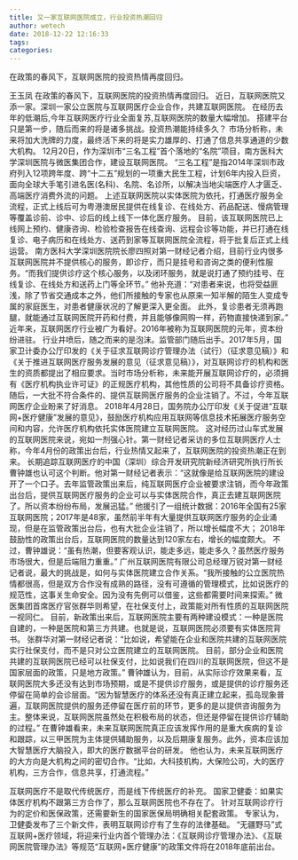 ```yaml
---
title: 又一家互联网医院成立，行业投资热潮回归
author: wetech
date: 2018-12-22 12:16:33
tags: 
categories: 
---
```

在政策的春风下，互联网医院的投资热情再度回归。
<!-- more -->
王玉凤
在政策的春风下，互联网医院的投资热情再度回归。
近日，互联网医院又添一家。深圳一家公立医院与互联网医疗企业合作，共建互联网医院。
在经历去年的低潮后,今年互联网医疗行业全面复苏,互联网医院的数量大幅增加。
搭建平台只是第一步，随后而来的将是诸多挑战。投资热潮能持续多久？
市场分析称，未来将加大洗牌的力度，最终活下来的将是实力雄厚的、打通了信息共享通道的少数大机构。
12月20日，作为深圳市“三名工程”首个落地的“名院”项目，南方医科大学深圳医院与微医集团合作，建设互联网医院。
“三名工程”是指2014年深圳市政府列入12项跨年度、跨“十二五”规划的一项重大民生工程，计划6年内投入巨资，面向全球大手笔引进名医(名科)、名院、名诊所，以解决当地尖端医疗人才匮乏、高端医疗消费外流的问题。
上述互联网医院以实体医院为依托，打通医疗服务全流程，正式上线后可为粤港澳居民提供在线复诊、在线处方、药品配送、慢病管理等覆盖诊前、诊中、诊后的线上线下一体化医疗服务。
目前，该互联网医院已上线网上预约、健康咨询、检验检查报告在线查询、远程会诊等功能，并已打通在线复诊、电子病历和在线处方、送药到家等互联网医院全流程，将于批复后正式上线运营。
南方医科大学深圳医院院长廖四照对第一财经记者介绍，目前行业内很多互联网医院并不提供核心的服务，即诊疗，而只是挂号和咨询之类的便利性服务。“而我们提供诊疗这个核心服务，以及闭环服务，就是说打通了预约挂号、在线复诊、在线处方和送药上门等全环节。”
他补充道：“对患者来说，也将受益匪浅，除了节省交通成本之外，他们所接触的专家也从原来一知半解的陌生人变成专属的家庭医生，对患者健康状况的了解更深入更全面。 此外，复诊患者无须再跑腿，就能通过互联网医院开药和付费，并且能够像网购一样，药物直接快递到家。”
近年来，互联网医疗行业被广为看好。2016年被称为互联网医院的元年，资本纷纷进驻。
行业井喷后，随之而来的是泡沫。监管部门随后出手。2017年5月，国家卫计委办公厅印发的《关于征求互联网诊疗管理办法（试行）（征求意见稿）》和《关于推进互联网医疗服务发展的意见（征求意见稿）》，对互联网诊疗的机构和医生的资质都提出了相应要求。当时市场分析称，未来能开展互联网诊疗的，必须拥有《医疗机构执业许可证》的正规医疗机构，其他性质的公司将不具备诊疗资格。
随后，一大批不符合条件的、提供互联网医疗服务的企业注销了。不过，今年互联网医疗企业盼来了好消息。
2018年4月28日，国务院办公厅印发《关于促进“互联网+医疗健康”发展的意见》，鼓励医疗机构应用互联网等信息技术拓展医疗服务空间和内容，允许医疗机构依托实体医院建立互联网医院。
这对经历过山车式发展的互联网医院来说，宛如一剂强心针。第一财经记者采访的多位互联网医疗人士称，今年4月份的政策出台后，行业热情又起来了，互联网医院的投资热潮正在到来。
长期追踪互联网医疗的中国（深圳）综合开发研究院新经济研究所执行所长曹钟雄也认可这个判断。他对第一财经记者表示：“这就像是给互联网医院的建设开了一个口子。去年监管政策出来后，纯互联网医疗企业被要求注销，而今年政策出台后，提供互联网医疗服务的企业可以与实体医院合作，真正去建互联网医院了。所以资本纷纷布局，发展迅猛。”
他援引了一组统计数据：2016年全国有25家互联网医院；2017年是48家，虽然前半年有大量提供互联网医疗服务的企业涌现，但是在监管政策出台后，也有大批企业注销了，所以增长幅度不大； 2018年鼓励性的政策出台后，互联网医院的数量达到120家左右，增长的幅度颇大。
不过，曹钟雄说：“虽有热潮，但要客观认识，能走多远，能走多久？虽然医疗服务市场很大，但是后端阻力重重。”
广州互联网医院有限公司总经理万锐对第一财经记者说，最大的挑战是，如何与实体医院建立合作关系。“我所接触的公立医院热情都很高，但是双方合作没有成熟的路径，没有可遵循的管理模式，比如说医疗的规范性，这事关生命安全。因为没有先例可以借鉴，这些都需要时间来探索。”
微医集团首席医疗官张群华则希望，在社保支付上，政策能对所有性质的互联网医院一视同仁。
目前，新政策出来后，互联网医院主要有两种建设模式：一种是医院自建的，一种是医院和第三方共建。也就是说，互联网医院必须要有实体医院背书。
张群华对第一财经记者说：“比如说，希望能在企业和医院共建的互联网医院实行社保支付，而不是只对公立医院建立的互联网医院。 目前，部分企业和医院共建的互联网医院已经可以社保支付，比如说我们在四川的互联网医院，但这不是国家层面的政策，只是地方政策。”
曹钟雄认为，目前，从实际诊疗效果来看，互联网医院大多还没有达到市场预期，或是不提供诊疗服务，或是提供的诊疗服务还停留在简单的会诊层面。“因为智慧医疗的体系还没有真正建立起来，孤岛现象普遍，互联网医院提供的服务还停留在医疗前的环节，更多的是以提供咨询服务为主。整体来说，互联网医院虽然处在积极布局的状态，但还是停留在提供诊疗辅助的过程。”
在曹钟雄看来，未来互联网医院真正应该发挥作用的是重大疾病的复诊和跟踪，以三甲医院为主体提供辅助服务，以及后期康复服务。此外，资本应该加大智慧医疗大脑投入，即大的医疗数据平台的研发。
他也认为，未来互联网医疗的大方向是大机构之间的密切合作。“比如，大科技机构，大保险公司，大的医疗机构，三方合作，信息共享，打通流程。”
 
 
互联网医疗不是取代传统医疗，而是线下传统医疗的补充。
国家卫健委：如果实体医疗机构不跟第三方合作了，那么互联网医院也不存在了。
针对互联网诊疗行为的定价和医保政策，还需要新生的国家医保局明确相关配套政策。
专家认为，卫健委发布了三个新文件，表明互联网诊疗有了生存的法律基础。
“无疆野马”式互联网+医疗领域，将迎来行业内首个管理办法：《互联网诊疗管理办法》、《互联网医院管理办法》等规范“互联网+医疗健康”的政策文件将在2018年底前出台。
